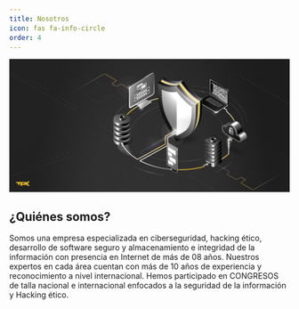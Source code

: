```yaml
---
title: Nosotros
icon: fas fa-info-circle
order: 4
---
```

![Nosotros](/assets/img/posts/about.png)

## ¿Quiénes somos?

Somos una empresa especializada en ciberseguridad, hacking ético, desarrollo de software seguro y almacenamiento e integridad de la información con presencia en Internet de más de 08 años.
Nuestros expertos en cada área cuentan con más de 10 años de experiencia y reconocimiento a nivel internacional. Hemos participado en CONGRESOS de talla nacional e internacional enfocados a la seguridad de la información y Hacking ético.